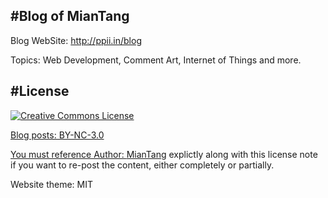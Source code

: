 #Blog of MianTang
-------------

Blog WebSite: <a href="http://ppii.in/blog" target="_blank">http://ppii.in/blog</a>

Topics: Web Development, Comment Art, Internet of Things and more.

#License
------------
<a rel="license" href="http://creativecommons.org/licenses/by-nc/3.0/">
    <img alt="Creative Commons License" style="border-width:0" src="http://i.creativecommons.org/l/by-nc/3.0/88x31.png" />
    
Blog posts: BY-NC-3.0

You must reference Author: <a href="http://ppii.in/">MianTang</a> explictly along with this license note if you want to re-post the content, either completely or partially.

Website theme: MIT
